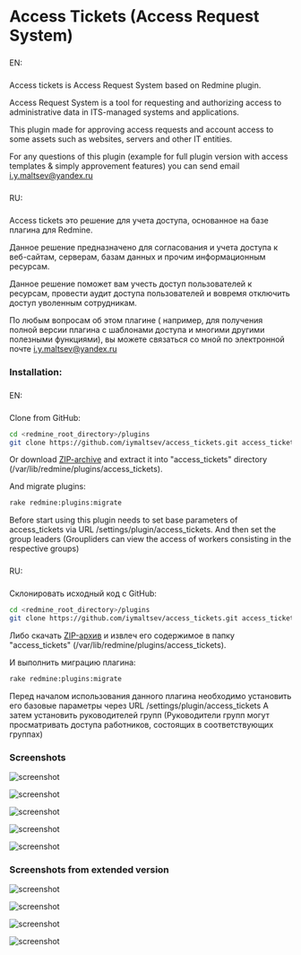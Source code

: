 # Access Tickets (Access Request System)
###
EN:
###
Access tickets is Access Request System based on Redmine plugin.

Access Request System is a tool for requesting and authorizing access to administrative data in ITS-managed systems and applications.

This plugin made for approving access requests and account access to some assets such as websites, servers and other IT entities.

For any questions of this plugin (example for full plugin version with access templates & simply approvement features) you can send email i.y.maltsev@yandex.ru
###
RU:
###
Access tickets это решение для учета доступа, основанное на базе плагина для Redmine.

Данное решение предназначено для согласования и учета доступа к веб-сайтам, серверам, базам данных и прочим информационным ресурсам.

Данное решение поможет вам учесть доступ пользователей к ресурсам, провести аудит доступа пользователей и вовремя отключить доступ уволенным сотрудникам.

По любым вопросам об этом плагине ( например, для получения полной версии плагина с шаблонами доступа и многими другими полезными функциями), вы можете связаться со мной по электронной почте i.y.maltsev@yandex.ru

### Installation:
###
EN:
###
Clone from GitHub:
```sh
cd <redmine_root_directory>/plugins
git clone https://github.com/iymaltsev/access_tickets.git access_tickets
```
Or download [ZIP-archive](https://github.com/iymaltsev/access_tickets/archive/master.zip) and extract it into "access_tickets" directory (/var/lib/redmine/plugins/access_tickets).

And migrate plugins:
```sh
rake redmine:plugins:migrate
```
Before start using this plugin needs to set base parameters of access_tickets via URL /settings/plugin/access_tickets.
And then set the group leaders (Groupliders can view the access of workers consisting in the respective groups)
###
RU:
###
Склонировать исходный код с GitHub:
```sh
cd <redmine_root_directory>/plugins
git clone https://github.com/iymaltsev/access_tickets.git access_tickets

```
Либо скачать [ZIP-архив](https://github.com/iymaltsev/access_tickets/archive/master.zip) и извлеч его содержимое в папку "access_tickets" (/var/lib/redmine/plugins/access_tickets).

И выполнить миграцию плагина:
```sh
rake redmine:plugins:migrate
```
Перед началом использования данного плагина необходимо установить его базовые параметры через URL /settings/plugin/access_tickets
А затем установить руководителей групп (Руководители групп могут просматривать доступа работников, состоящих в соответствующих группах)

### Screenshots
![screenshot](http://www.redmine.org/attachments/download/17059/Concept_s.jpg)

![screenshot](http://www.redmine.org/attachments/download/17265/Workflow_grant.jpg)

![screenshot](http://www.redmine.org/attachments/download/16509/resources_list.png)

![screenshot](http://www.redmine.org/attachments/download/16510/change_resource_details.png)

![screenshot](http://www.redmine.org/attachments/download/17222/access_list.png)

### Screenshots from extended version

![screenshot](http://www.redmine.org/attachments/download/17223/ex-access-templates.png)

![screenshot](http://www.redmine.org/attachments/download/17224/ex-access-by-template.png)

![screenshot](http://www.redmine.org/attachments/download/17225/ex-change-access-expire.png)

![screenshot](http://www.redmine.org/attachments/download/17226/ex-template-agreement.png)
